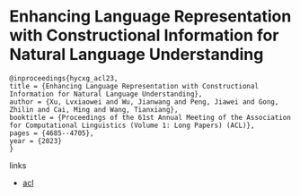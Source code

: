 # Enhancing Language Representation with Constructional Information for Natural Language Understanding

```
@inproceedings{hycxg_acl23,
title = {Enhancing Language Representation with Constructional Information for Natural Language Understanding},
author = {Xu, Lvxiaowei and Wu, Jianwang and Peng, Jiawei and Gong, Zhilin and Cai, Ming and Wang, Tianxiang},
booktitle = {Proceedings of the 61st Annual Meeting of the Association for Computational Linguistics (Volume 1: Long Papers) (ACL)},
pages = {4685--4705},
year = {2023}
}
```

links
- [acl](https://aclanthology.org/2023.acl-long.258)
